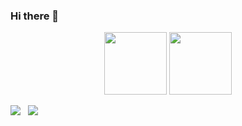 ### Hi there 👋

<div id="header" align="center">
  <img src="https://media.giphy.com/media/kH6CqYiquZawmU1HI6/giphy.gif" width="100"/>
  <img src="https://media.giphy.com/media/SvFocn0wNMx0iv2rYz/giphy.gif" width="100"/>
</div>




![](https://media.giphy.com/media/SvFocn0wNMx0iv2rYz/giphy.gif)
![]()
![]()
![](https://media.giphy.com/media/fwbZnTftCXVocKzfxR/giphy.gif)
